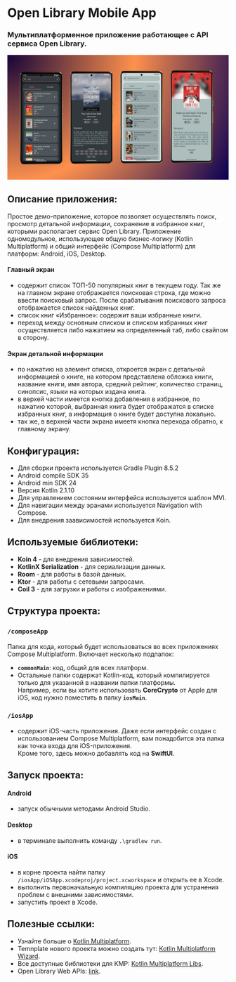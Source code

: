 # Open Library Mobile App

### Мультиплатформенное приложение работающее с API сервиса Open Library.

![Open Lib App](screenshot/version_1.png)

## Описание приложения:
Простое демо-приложение, которое позволяет осуществлять поиск, просмотр детальной информации, сохранение в избранное книг, которыми располагает сервис Open Library.
Приложение одномодульное, использующее общую бизнес-логику (Kotlin Multiplatform) и общий интерфейс (Compose Multiplatform) для платформ: Android, iOS, Desktop.

#### Главный экран
- содержит список ТОП-50 популярных книг в текущем году. Так же на главном экране отображается поисковая строка, где можно ввести поисковый запрос. После срабатывания поискового запроса отображается список найденных книг.
- список книг «Избранное»: содержит ваши избранные книги.
- переход между основным списком и списком избранных книг осуществляется либо нажатием на определенный таб, либо свайпом в сторону.

#### Экран детальной информации
- по нажатию на элемент списка, откроется экран с детальной информацией о книге, на котором представлена обложка книги, название книги, имя автора,  средний рейтинг, количество страниц, синопсис, языки на которых издана книга.
- в верхей части имеется кнопка добавления в избранное, по нажатию которой, выбранная книга будет отображатся в списке избранных книг, а информация о книге будет доступна локально.
- так же, в верхней части экрана имеетя кнопка перехода обратно, к главному экрану.


## Конфигурация:
- Для сборки проекта используется Gradle Plugin 8.5.2
- Android compile SDK 35
- Android min SDK 24
- Версия Kotlin 2.1.10
- Для управлением состояним интерфейса используется шаблон MVI.
- Для навигации между эранами используется Navigation with Compose.
- Для внедрения заависимостей используется Koin.  

  
## Используемые библиотеки:
* **Koin 4** - для внедрения зависимостей.
* **KotlinX Serialization** - для сериализации данных.
* **Room** - для работы в базой данных.
* **Ktor** - для работы с сетевыми запросами.
* **Coil 3** - для загрузки и работы с  изображениями.


## Структура проекта:
### `/composeApp`
Папка для кода, который будет использоваться во всех приложениях Compose Multiplatform. Включает несколько подпапок:
- **`commonMain`**: код, общий для всех платформ.
- Остальные папки содержат Kotlin-код, который компилируется только для указанной в названии папки платформы.  
  Например, если вы хотите использовать **CoreCrypto** от Apple для iOS, код нужно поместить в папку **`iosMain`**.

### `/iosApp`
- содержит iOS-часть приложения.
Даже если интерфейс создан с использованием Compose Multiplatform, вам понадобится эта папка как точка входа для iOS-приложения.  
Кроме того, здесь можно добавлять код на **SwiftUI**.

## Запуск проекта:
#### Android
 - запуск обычными методами Android Studio.

#### Desktop
 - в терминале выполнить команду `.\gradlew run`.

#### iOS
 - в корне проекта найти папку `/iosApp/iOSApp.xcodeproj/project.xcworkspace` и открыть ее в Xcode.
 - выполнить первоначальную компиляцию проекта для устранения проблем с внешними зависимостями.
 - запустить проект в Xcode.


## Полезные ссылки:
- Узнайте больше о [Kotlin Multiplatform](https://www.jetbrains.com/help/kotlin-multiplatform-dev/get-started.html).
- Temnplate нового проекта можно создать тут: [Kotlin Multiplatform Wizard](https://kmp.jetbrains.com/).
- Все доступные библиотеки для KMP: [Kotlin Multiplatform Libs](https://klibs.io/).
- Open Library Web APIs: [link](https://openlibrary.org/developers/api).
